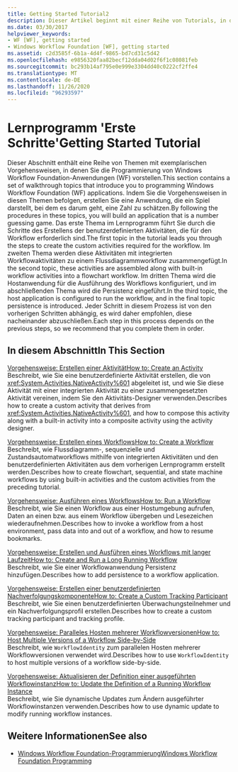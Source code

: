 ```yaml
---
title: Getting Started Tutorial2
description: Dieser Artikel beginnt mit einer Reihe von Tutorials, in denen die Programmierung von Windows Workflow Foundation-Anwendungen vorgestellt wird.
ms.date: 03/30/2017
helpviewer_keywords:
- WF [WF], getting started
- Windows Workflow Foundation [WF], getting started
ms.assetid: c2d3585f-6b1a-4d4f-9865-bd7cd31c5d42
ms.openlocfilehash: e9856320faa82becf12dda04d02f6f1c08081feb
ms.sourcegitcommit: bc293b14af795e0e999e3304dd40c0222cf2ffe4
ms.translationtype: MT
ms.contentlocale: de-DE
ms.lasthandoff: 11/26/2020
ms.locfileid: "96293597"
---
```

# <a name="getting-started-tutorial"></a><span data-ttu-id="1a78d-103">Lernprogramm 'Erste Schritte'</span><span class="sxs-lookup"><span data-stu-id="1a78d-103">Getting Started Tutorial</span></span>

<span data-ttu-id="1a78d-104">Dieser Abschnitt enthält eine Reihe von Themen mit exemplarischen Vorgehensweisen, in denen Sie die Programmierung von Windows Workflow Foundation-Anwendungen (WF) vorstellen.</span><span class="sxs-lookup"><span data-stu-id="1a78d-104">This section contains a set of walkthrough topics that introduce you to programming Windows Workflow Foundation (WF) applications.</span></span> <span data-ttu-id="1a78d-105">Indem Sie die Vorgehensweisen in diesen Themen befolgen, erstellen Sie eine Anwendung, die ein Spiel darstellt, bei dem es darum geht, eine Zahl zu schätzen.</span><span class="sxs-lookup"><span data-stu-id="1a78d-105">By following the procedures in these topics, you will build an application that is a number guessing game.</span></span> <span data-ttu-id="1a78d-106">Das erste Thema im Lernprogramm führt Sie durch die Schritte des Erstellens der benutzerdefinierten Aktivitäten, die für den Workflow erforderlich sind.</span><span class="sxs-lookup"><span data-stu-id="1a78d-106">The first topic in the tutorial leads you through the steps to create the custom activities required for the workflow.</span></span> <span data-ttu-id="1a78d-107">Im zweiten Thema werden diese Aktivitäten mit integrierten Workflowaktivitäten zu einem Flussdiagrammworkflow zusammengefügt.</span><span class="sxs-lookup"><span data-stu-id="1a78d-107">In the second topic, these activities are assembled along with built-in workflow activities into a flowchart workflow.</span></span> <span data-ttu-id="1a78d-108">Im dritten Thema wird die Hostanwendung für die Ausführung des Workflows konfiguriert, und im abschließenden Thema wird die Persistenz eingeführt.</span><span class="sxs-lookup"><span data-stu-id="1a78d-108">In the third topic, the host application is configured to run the workflow, and in the final topic persistence is introduced.</span></span> <span data-ttu-id="1a78d-109">Jeder Schritt in diesem Prozess ist von den vorherigen Schritten abhängig, es wird daher empfohlen, diese nacheinander abzuschließen.</span><span class="sxs-lookup"><span data-stu-id="1a78d-109">Each step in this process depends on the previous steps, so we recommend that you complete them in order.</span></span>  
  
## <a name="in-this-section"></a><span data-ttu-id="1a78d-110">In diesem Abschnitt</span><span class="sxs-lookup"><span data-stu-id="1a78d-110">In This Section</span></span>  

 [<span data-ttu-id="1a78d-111">Vorgehensweise: Erstellen einer Aktivität</span><span class="sxs-lookup"><span data-stu-id="1a78d-111">How to: Create an Activity</span></span>](how-to-create-an-activity.md)  
 <span data-ttu-id="1a78d-112">Beschreibt, wie Sie eine benutzerdefinierte Aktivität erstellen, die von <xref:System.Activities.NativeActivity%601> abgeleitet ist, und wie Sie diese Aktivität mit einer integrierten Aktivität zu einer zusammengesetzten Aktivität vereinen, indem Sie den Aktivitäts-Designer verwenden.</span><span class="sxs-lookup"><span data-stu-id="1a78d-112">Describes how to create a custom activity that derives from <xref:System.Activities.NativeActivity%601>, and how to compose this activity along with a built-in activity into a composite activity using the activity designer.</span></span>  
  
 [<span data-ttu-id="1a78d-113">Vorgehensweise: Erstellen eines Workflows</span><span class="sxs-lookup"><span data-stu-id="1a78d-113">How to: Create a Workflow</span></span>](how-to-create-a-workflow.md)  
 <span data-ttu-id="1a78d-114">Beschreibt, wie Flussdiagramm-, sequenzielle und Zustandsautomatworkflows mithilfe von integrierten Aktivitäten und den benutzerdefinierten Aktivitäten aus dem vorherigen Lernprogramm erstellt werden.</span><span class="sxs-lookup"><span data-stu-id="1a78d-114">Describes how to create flowchart, sequential, and state machine workflows by using built-in activities and the custom activities from the preceding tutorial.</span></span>  
  
 [<span data-ttu-id="1a78d-115">Vorgehensweise: Ausführen eines Workflows</span><span class="sxs-lookup"><span data-stu-id="1a78d-115">How to: Run a Workflow</span></span>](how-to-run-a-workflow.md)  
 <span data-ttu-id="1a78d-116">Beschreibt, wie Sie einen Workflow aus einer Hostumgebung aufrufen, Daten an einen bzw. aus einem Workflow übergeben und Lesezeichen wiederaufnehmen.</span><span class="sxs-lookup"><span data-stu-id="1a78d-116">Describes how to invoke a workflow from a host environment, pass data into and out of a workflow, and how to resume bookmarks.</span></span>  
  
 [<span data-ttu-id="1a78d-117">Vorgehensweise: Erstellen und Ausführen eines Workflows mit langer Laufzeit</span><span class="sxs-lookup"><span data-stu-id="1a78d-117">How to: Create and Run a Long Running Workflow</span></span>](how-to-create-and-run-a-long-running-workflow.md)  
 <span data-ttu-id="1a78d-118">Beschreibt, wie Sie einer Workflowanwendung Persistenz hinzufügen.</span><span class="sxs-lookup"><span data-stu-id="1a78d-118">Describes how to add persistence to a workflow application.</span></span>  
  
 [<span data-ttu-id="1a78d-119">Vorgehensweise: Erstellen einer benutzerdefinierten Nachverfolgungskomponente</span><span class="sxs-lookup"><span data-stu-id="1a78d-119">How to: Create a Custom Tracking Participant</span></span>](how-to-create-a-custom-tracking-participant.md)  
 <span data-ttu-id="1a78d-120">Beschreibt, wie Sie einen benutzerdefinierten Überwachungsteilnehmer und ein Nachverfolgungsprofil erstellen.</span><span class="sxs-lookup"><span data-stu-id="1a78d-120">Describes how to create a custom tracking participant and tracking profile.</span></span>  
  
 [<span data-ttu-id="1a78d-121">Vorgehensweise: Paralleles Hosten mehrerer Workflowversionen</span><span class="sxs-lookup"><span data-stu-id="1a78d-121">How to: Host Multiple Versions of a Workflow Side-by-Side</span></span>](how-to-host-multiple-versions-of-a-workflow-side-by-side.md)  
 <span data-ttu-id="1a78d-122">Beschreibt, wie `WorkflowIdentity` zum parallelen Hosten mehrerer Workflowversionen verwendet wird.</span><span class="sxs-lookup"><span data-stu-id="1a78d-122">Describes how to use `WorkflowIdentity` to host multiple versions of a workflow side-by-side.</span></span>  
  
 [<span data-ttu-id="1a78d-123">Vorgehensweise: Aktualisieren der Definition einer ausgeführten Workflowinstanz</span><span class="sxs-lookup"><span data-stu-id="1a78d-123">How to: Update the Definition of a Running Workflow Instance</span></span>](how-to-update-the-definition-of-a-running-workflow-instance.md)  
 <span data-ttu-id="1a78d-124">Beschreibt, wie Sie dynamische Updates zum Ändern ausgeführter Workflowinstanzen verwenden.</span><span class="sxs-lookup"><span data-stu-id="1a78d-124">Describes how to use dynamic update to modify running workflow instances.</span></span>  
  
## <a name="see-also"></a><span data-ttu-id="1a78d-125">Weitere Informationen</span><span class="sxs-lookup"><span data-stu-id="1a78d-125">See also</span></span>

- [<span data-ttu-id="1a78d-126">Windows Workflow Foundation-Programmierung</span><span class="sxs-lookup"><span data-stu-id="1a78d-126">Windows Workflow Foundation Programming</span></span>](programming.md)
